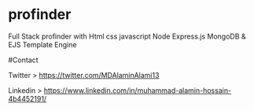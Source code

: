 # profinder

Full Stack profinder with Html css javascript Node Express.js MongoDB & EJS Template Engine

#Contact

Twitter > https://twitter.com/MDAlaminAlami13

Linkedin > https://www.linkedin.com/in/muhammad-alamin-hossain-4b4452191/

